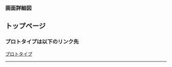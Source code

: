 ### 画面詳細図
## トップページ
### プロトタイプは以下のリンク先
[プロトタイプ](https://www.figma.com/file/tOV2DIlh06dczVRaqiBlBk/Untitled?node-id=1%3A2)
*****
